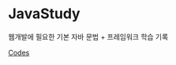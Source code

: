 # JavaStudy

  웹개발에 필요한 기본 자바 문법 + 프레임워크 학습 기록

[Codes]([https://github.com/yunjoochoi/JavaStudy/blob/main/java-mid1.md](https://github.com/yunjoochoi/JavaStudy/tree/code_branch))
